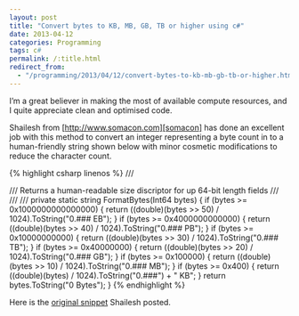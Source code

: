 ```yaml
---
layout: post
title: "Convert bytes to KB, MB, GB, TB or higher using c#"
date: 2013-04-12
categories: Programming
tags: c#
permalink: /:title.html
redirect_from:
  - "/programming/2013/04/12/convert-bytes-to-kb-mb-gb-tb-or-higher.html"
---
```


I’m a great believer in making the most of available compute resources, and I quite appreciate clean and optimised code.

Shailesh from [http://www.somacon.com][somacon] has done an excellent job with this method to convert an integer representing a byte count in to a human-friendly string shown below with minor cosmetic modifications to reduce the character count.

{% highlight csharp linenos %}
/// <summary>
/// Returns a human-readable size discriptor for up 64-bit length fields
/// </summary>
/// <param name="bytes"></param>
/// <returns></returns>
private static string FormatBytes(Int64 bytes)
{
	if (bytes >= 0x1000000000000000) { return ((double)(bytes >> 50) / 1024).ToString("0.### EB"); }
	if (bytes >= 0x4000000000000) { return ((double)(bytes >> 40) / 1024).ToString("0.### PB"); }
	if (bytes >= 0x10000000000) { return ((double)(bytes >> 30) / 1024).ToString("0.### TB"); }
	if (bytes >= 0x40000000) { return ((double)(bytes >> 20) / 1024).ToString("0.### GB"); }
	if (bytes >= 0x100000) { return ((double)(bytes >> 10) / 1024).ToString("0.### MB"); }
	if (bytes >= 0x400) { return ((double)(bytes) / 1024).ToString("0.###") + " KB"; }
	return bytes.ToString("0 Bytes");
}
{% endhighlight %}

Here is the [original snippet][original] Shailesh posted.

[somacon]: http://www.somacon.com/
[original]: http://www.somacon.com/p576.php